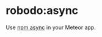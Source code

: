 robodo:async
============

Use [npm async](https://www.npmjs.com/package/async) in your Meteor app.

